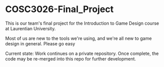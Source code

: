 COSC3026-Final_Project
======================

This is our team's final project for the Introduction to Game Design course at Laurentian University.

Most of us are new to the tools we're using, and we're all new to game design in general. Please go easy

Current state: Work continues on a private repository. Once complete, the code may be re-merged into this repo for further development.
